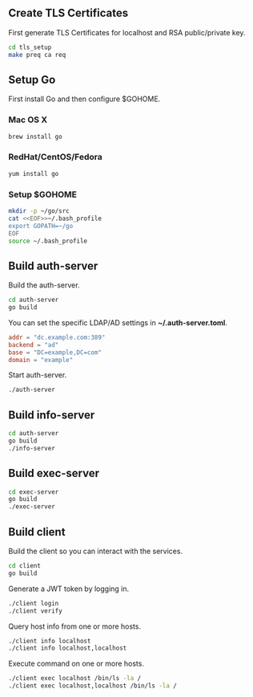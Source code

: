 ## Create TLS Certificates

First generate TLS Certificates for localhost and RSA public/private key.

```bash
cd tls_setup
make preq ca req
```

## Setup Go

First install Go and then configure $GOHOME.

### Mac OS X

```bash
brew install go
```

### RedHat/CentOS/Fedora

```bash
yum install go
```

### Setup $GOHOME
```bash
mkdir -p ~/go/src
cat <<EOF>>~/.bash_profile
export GOPATH=~/go
EOF
source ~/.bash_profile
```

## Build auth-server

Build the auth-server.

```bash
cd auth-server
go build
```

You can set the specific LDAP/AD settings in **~/.auth-server.toml**.

```toml
addr = "dc.example.com:389"
backend = "ad"
base = "DC=example,DC=com"
domain = "example"
```

Start auth-server.

```bash
./auth-server
```

## Build info-server

```bash
cd auth-server
go build
./info-server
```

## Build exec-server

```bash
cd exec-server
go build
./exec-server
```

## Build client

Build the client so you can interact with the services.

```bash
cd client
go build
```

Generate a JWT token by logging in.

```bash
./client login
./client verify
```

Query host info from one or more hosts.

```bash
./client info localhost
./client info localhost,localhost
```

Execute command on one or more hosts.

```bash
./client exec localhost /bin/ls -la /
./client exec localhost,localhost /bin/ls -la /
```
